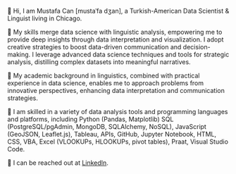 🔘 Hi, I am Mustafa Can [mustaˈfa dʒan], a Turkish-American Data Scientist & Linguist living in Chicago.

🔘 My skills merge data science with linguistic analysis, empowering me to provide deep insights through data interpretation and visualization. I adopt creative strategies to boost data-driven communication and decision-making. I leverage advanced data science techniques and tools for strategic analysis, distilling complex datasets into meaningful narratives.

🔘 My academic background in linguistics, combined with practical experience in data science, enables me to approach problems from innovative perspectives, enhancing data interpretation and communication strategies. 

🔘 I am skilled in a variety of data analysis tools and programming languages and platforms, including Python (Pandas, Matplotlib) SQL (PostgreSQL/pgAdmin, MongoDB, SQLAlchemy, NoSQL), JavaScript (GeoJSON, Leaflet.js), Tableau, APIs, GitHub, Jupyter Notebook, HTML, CSS, VBA, Excel (VLOOKUPs, HLOOKUPs, pivot tables), Praat, Visual Studio Code.

🔘 I can be reached out at [LinkedIn](https://www.linkedin.com/in/mustafacanayter/).
<!---
mustafacanayter/mustafacanayter is a ✨ special ✨ repository because its `README.md` (this file) appears on your GitHub profile.
You can click the Preview link to take a look at your changes.
--->

